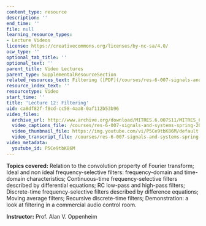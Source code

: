 ```yaml
---
content_type: resource
description: ''
end_time: ''
file: null
learning_resource_types:
- Lecture Videos
license: https://creativecommons.org/licenses/by-nc-sa/4.0/
ocw_type: ''
optional_tab_title: ''
optional_text: ''
parent_title: Video Lectures
parent_type: SupplementalResourceSection
related_resources_text: Filtering ([PDF](/courses/res-6-007-signals-and-systems-spring-2011/resources/mitres_6_007s11_lec12))
resource_index_text: ''
resourcetype: Video
start_time: ''
title: 'Lecture 12: Filtering'
uid: ca8df82f-f8cd-cc58-4aa8-0af112b53b96
video_files:
  archive_url: http://www.archive.org/download/MITRES.6.007S11/MITRES_6-007S11lec12_300k.mp4
  video_captions_file: /courses/res-6-007-signals-and-systems-spring-2011/4d5b1627007d511ca965b509009e4154_P5Ce9tbK86M.vtt
  video_thumbnail_file: https://img.youtube.com/vi/P5Ce9tbK86M/default.jpg
  video_transcript_file: /courses/res-6-007-signals-and-systems-spring-2011/1aa03c3fed59f6b55d994d766a94771a_P5Ce9tbK86M.pdf
video_metadata:
  youtube_id: P5Ce9tbK86M
---
```


**Topics covered:** Relation to the convolution property of Fourier transform; Ideal and non ideal frequency-selective filters: frequency-domain and time-domain characteristics; Continuous-time frequency-selective filters described by differential equations; RC low-pass and high-pass filters; Discrete-time frequency-selective filters described by difference equations; Moving average filters; Recursive discrete-time filters; Demonstration: a look at filtering in a commercial audio control room.

**Instructor:** Prof. Alan V. Oppenheim

